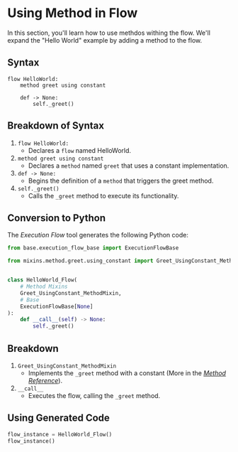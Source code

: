 # Using Method in Flow
In this section, you'll learn how to use methdos withing the flow. We'll expand the "Hello World" example by adding a method to the flow.
## Syntax
```fy linenums="1"
flow HelloWorld:
    method greet using constant

    def -> None:
        self._greet()

```

## Breakdown of Syntax

1. `flow HelloWorld:`
    - Declares a `flow` named HelloWorld.
2. `method greet using constant`
    - Declares a `method` named `greet` that uses a constant implementation.
3. `def -> None:`
    - Begins the definition of a `method` that triggers the greet method.
4. `self._greet()`
    - Calls the `_greet` method to execute its functionality.


## Conversion to Python

The _Execution Flow_ tool generates the following Python code:
```py linenums="1"
from base.execution_flow_base import ExecutionFlowBase

from mixins.method.greet.using_constant import Greet_UsingConstant_MethodMixin


class HelloWorld_Flow(
    # Method Mixins
    Greet_UsingConstant_MethodMixin,
    # Base
    ExecutionFlowBase[None]
):
    def __call__(self) -> None:
        self._greet()

```
## Breakdown
1. `Greet_UsingConstant_MethodMixin`
    - Implements the `_greet` method with a constant (More in the [_Method Reference_](/reference/method)).
2. `__call__`
    - Executes the flow, calling the `_greet` method.

## Using Generated Code

```py
flow_instance = HelloWorld_Flow()
flow_instance()
```